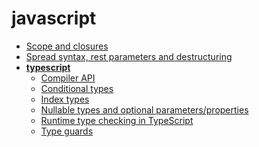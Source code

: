 <!-- this entire file is auto-generated -->

# javascript

<!-- optional markdown-notes-tree directory description starts here -->

<!-- optional markdown-notes-tree directory description ends here -->

- [Scope and closures](Scope-closures.md)
- [Spread syntax, rest parameters and destructuring](Spread-syntax-rest-parameters-destructuring.md)
- [**typescript**](typescript/README.md)
    - [Compiler API](typescript/Compiler-API.md)
    - [Conditional types](typescript/Conditional-types.md)
    - [Index types](typescript/Index-types.md)
    - [Nullable types and optional parameters/properties](typescript/Nullable-types-optional-parameters-properties.md)
    - [Runtime type checking in TypeScript](typescript/Runtime-type-checking.md)
    - [Type guards](typescript/Type-guards.md)
